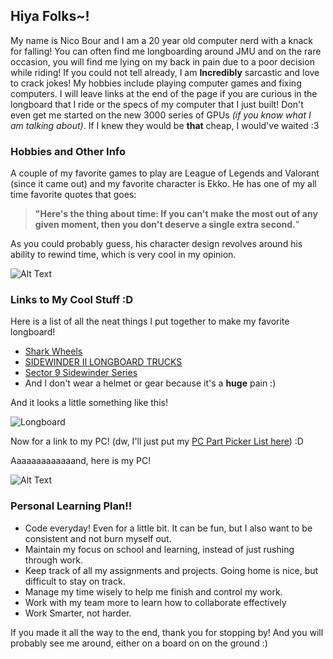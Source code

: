 ## Hiya Folks~!

My name is Nico Bour and I am a 20 year old computer nerd with a knack for falling! You can often find me longboarding around JMU and on the rare occasion, you will find me lying on my back in pain due to a poor decision while riding! If you could not tell already, I am **Incredibly** sarcastic and love to crack jokes! My hobbies include playing computer games and fixing computers. I will leave links at the end of the page if you are curious in the longboard that I ride or the specs of my computer that I just built! Don't even get me started on the new 3000 series of GPUs _(if you know what I am talking about)_. If I knew they would be **that** cheap, I would've waited :3

### **Hobbies and Other Info** 
A couple of my favorite games to play are League of Legends and Valorant (since it came out) and my favorite character is Ekko. He has one of my all time favorite quotes that goes:
>**"Here's the thing about time: If you can't make the most out of any given moment, then you don't deserve a single extra second.**"

As you could probably guess, his character design revolves around his ability to rewind time, which is very cool in my opinion.

![Alt Text](https://media.giphy.com/media/jsCGjwUethhiGPgptL/giphy.gif)

### Links to My Cool Stuff :D

Here is a list of all the neat things I put together to make my favorite longboard! 

* [Shark Wheels](https://sharkwheel.com/)
* [SIDEWINDER II LONGBOARD TRUCKS](https://www.tactics.com/gullwing/sidewinder-ii-longboard-trucks)
* [Sector 9 Sidewinder Series](https://www.sector9.com/collections/sidewinder-series)
* And I don't wear a helmet or gear because it's a **huge** pain :)

And it looks a little something like this!

![Longboard](https://i.imgur.com/JDlcyTo.jpeg)

Now for a link to my PC! (dw, I'll just put my [PC Part Picker List here](https://pcpartpicker.com/user/Raibyo/saved/#view=kDGjZL)) :D

Aaaaaaaaaaaaand, here is my PC!

![Alt Text](https://media.giphy.com/media/JTECfmOwFnCrkGU4YB/giphy.gif)

### **Personal Learning Plan!!**

* Code everyday! Even for a little bit. It can be fun, but I also want to be consistent and not burn myself out.
* Maintain my focus on school and learning, instead of just rushing through work.
* Keep track of all my assignments and projects. Going home is nice, but difficult to stay on track.
* Manage my time wisely to help me finish and control my work.
* Work with my team more to learn how to collaborate effectively
* Work Smarter, not harder.

If you made it all the way to the end, thank you for stopping by! And you will probably see me around, either on a board on on the ground :)
